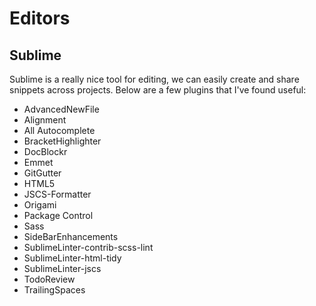 # Editors

## Sublime
Sublime is a really nice tool for editing, we can easily create and share snippets across projects. Below are a few plugins that I've found useful:

* AdvancedNewFile
* Alignment
* All Autocomplete
* BracketHighlighter
* DocBlockr
* Emmet
* GitGutter
* HTML5
* JSCS-Formatter
* Origami
* Package Control
* Sass
* SideBarEnhancements
* SublimeLinter-contrib-scss-lint
* SublimeLinter-html-tidy
* SublimeLinter-jscs
* TodoReview
* TrailingSpaces
